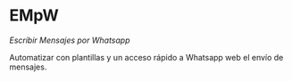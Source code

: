 # EMpW
_Escribir Mensajes por Whatsapp_

Automatizar con plantillas y un acceso rápido a Whatsapp web el envío de mensajes.
